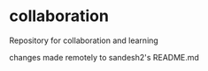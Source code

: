 # collaboration
Repository for collaboration and learning

changes made remotely to sandesh2's README.md
